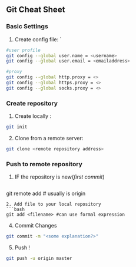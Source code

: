 ## Git Cheat Sheet



### Basic Settings
1. Create config file: `
```bash
#user profile 
git config --global user.name = <username>
git config --global user.email = <emailaddress>

#proxy
git config --global http.proxy = <>
git config --global https.proxy = <>
git config --global socks.proxy = <>
```

### Create repository
1. Create locally : 
```bash
git init
```
2. Clone from a remote server: 
```bash
git clone <remote repository address>
```

### Push to remote repository
1. IF the repository is new(*first commit*)
   ```bash
git remote add <name> <repository>
#<name> usually is origin
```
2. Add file to your local repository
```bash
git add <filename> #can use formal expression
```
4. Commit Changes
```bash
git commit -m "<some explanation?>"
```
5. Push !
```bash
git push -u origin master 
```